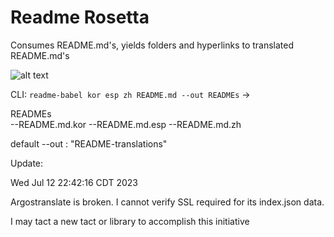 # Readme Rosetta
Consumes README.md's, yields folders and hyperlinks to translated README.md's

![alt text](https://upload.wikimedia.org/wikipedia/commons/7/72/The_Tower_of_Babel.jpg)

CLI: `readme-babel kor esp zh README.md --out READMEs` -> 

READMEs\
	--README.md.kor
	--README.md.esp
	--README.md.zh

default --out : "README-translations"

Update: 

Wed Jul 12 22:42:16 CDT 2023

Argostranslate is broken. I cannot verify SSL required for its index.json data.

I may tact a new tact or library to accomplish this initiative